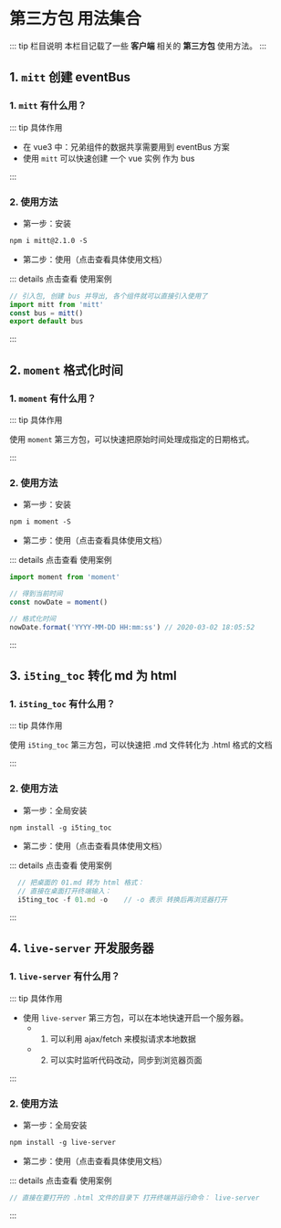 # 第三方包 用法集合

::: tip 栏目说明
本栏目记载了一些 **客户端** 相关的 **第三方包** 使用方法。
:::

## 1. `mitt` 创建 eventBus

### 1. `mitt` 有什么用？

::: tip 具体作用

- 在 vue3 中：兄弟组件的数据共享需要用到 eventBus 方案
- 使用 `mitt` 可以快速创建 一个 vue 实例 作为 bus

:::

### 2. 使用方法

- 第一步：安装

```xml
npm i mitt@2.1.0 -S
```

- 第二步：使用<tgx-link href="https://www.npmjs.com/package/mitt">（点击查看具体使用文档）</tgx-link>

::: details 点击查看 使用案例

```js
// 引入包, 创建 bus 并导出, 各个组件就可以直接引入使用了
import mitt from 'mitt'
const bus = mitt()
export default bus
```

:::

## 2. `moment` 格式化时间

### 1. `moment` 有什么用？

::: tip 具体作用

使用 `moment` 第三方包，可以快速把原始时间处理成指定的日期格式。

:::

### 2. 使用方法

- 第一步：安装

```xml
npm i moment -S
```

- 第二步：使用<tgx-link href="https://momentjs.com/docs/#/use-it/">（点击查看具体使用文档）</tgx-link>

::: details 点击查看 使用案例

```js
import moment from 'moment'

// 得到当前时间
const nowDate = moment()

// 格式化时间
nowDate.format('YYYY-MM-DD HH:mm:ss') // 2020-03-02 18:05:52
```

:::

## 3. `i5ting_toc` 转化 md 为 html

### 1. `i5ting_toc` 有什么用？

::: tip 具体作用

使用 `i5ting_toc` 第三方包，可以快速把 .md 文件转化为 .html 格式的文档

:::

### 2. 使用方法

- 第一步：全局安装

```xml
npm install -g i5ting_toc
```

- 第二步：使用<tgx-link href="https://www.npmjs.com/package/i5ting_toc">（点击查看具体使用文档）</tgx-link>

::: details 点击查看 使用案例

```js
  // 把桌面的 01.md 转为 html 格式：
  // 直接在桌面打开终端输入：
  i5ting_toc -f 01.md -o    // -o 表示 转换后再浏览器打开
```

:::

## 4. `live-server` 开发服务器

### 1. `live-server` 有什么用？

::: tip 具体作用

- 使用 `live-server` 第三方包，可以在本地快速开启一个服务器。
  - 1. 可以利用 ajax/fetch 来模拟请求本地数据
  - 2. 可以实时监听代码改动，同步到浏览器页面

:::

### 2. 使用方法

- 第一步：全局安装

```xml
npm install -g live-server
```

- 第二步：使用<tgx-link href="https://www.npmjs.com/package/live-server">（点击查看具体使用文档）</tgx-link>

::: details 点击查看 使用案例

```js
// 直接在要打开的 .html 文件的目录下 打开终端并运行命令： live-server
```

:::
